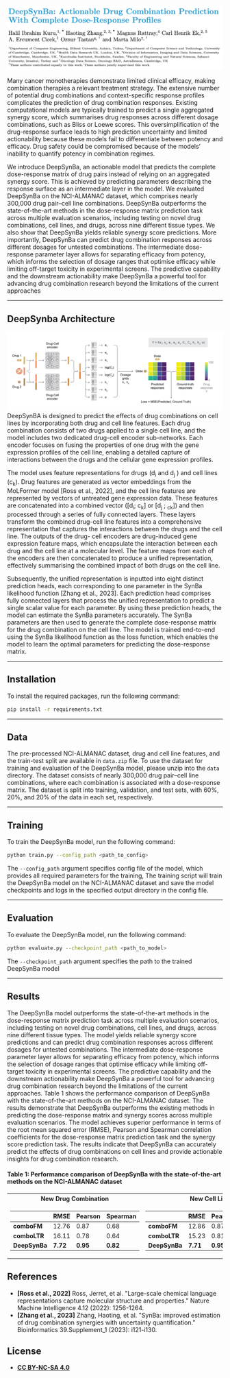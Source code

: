 ![teaser](figures/paper_heading.png)

Many cancer monotherapies demonstrate limited clinical efficacy, making combination therapies a
relevant treatment strategy. The extensive number of potential drug combinations and context-specific response profiles
complicates the prediction of drug combination responses. Existing computational models are typically trained to predict
a single aggregated synergy score, which summarises drug responses across different dosage combinations, such as Bliss
or Loewe scores. This oversimplification of the drug-response surface leads to high prediction uncertainty and limited
actionability because these models fail to differentiate between potency and efficacy. Drug safety could be compromised
because of the models’ inability to quantify potency in combination regimes.

We introduce DeepSynBa, an actionable model that predicts the complete dose-response matrix of drug pairs
instead of relying on an aggregated synergy score. This is achieved by predicting parameters describing the response surface
as an intermediate layer in the model. We evaluated DeepSynBa on the NCI-ALMANAC dataset, which comprises nearly
300,000 drug pair–cell line combinations. DeepSynBa outperforms the state-of-the-art methods in the dose-response
matrix prediction task across multiple evaluation scenarios, including testing on novel drug combinations, cell lines, and
drugs, across nine different tissue types. We also show that DeepSynBa yields reliable synergy score predictions. More
importantly, DeepSynBa can predict drug combination responses across different dosages for untested combinations. The
intermediate dose-response parameter layer allows for separating efficacy from potency, which informs the selection of
dosage ranges that optimise efficacy while limiting off-target toxicity in experimental screens. The predictive capability
and the downstream actionability make DeepSynBa a powerful tool for advancing drug combination research beyond the
limitations of the current approaches

---
## DeepSynba Architecture
![teaser](figures/Fig_1.jpg)
DeepSynBA is designed to predict the effects of drug combinations on cell 
lines by incorporating both drug and cell line features. Each drug combination consists of two drugs applied to a single cell
line, and the model includes two dedicated drug-cell encoder sub-networks. Each encoder focuses on fusing the properties
of one drug with the gene expression profiles of the cell line, enabling a detailed capture of interactions between the drugs
and the cellular gene expression profiles.

The model uses feature representations for drugs (d<sub>i</sub> and d<sub>j</sub> ) and cell lines (c<sub>k</sub>). Drug features are generated
as vector embeddings from the MoLFormer model [Ross et al., 2022], and the cell line features are represented by
vectors of untreated gene expression data. These features are concatenated into a combined vector ([d<sub>i</sub>; c<sub>k</sub>] or [d<sub>j</sub> ; <sub>ck</sub>]) and
then processed through a series of fully connected layers. These layers transform the combined drug-cell line features into a
comprehensive representation that captures the interactions between the drugs and the cell line. The outputs of the drug-
cell encoders are drug-induced gene expression feature maps, which encapsulate the interaction between each drug and the
cell line at a molecular level. The feature maps from each of the encoders are then concatenated to produce a unified
representation, effectively summarising the combined impact of both drugs on the cell line.

Subsequently, the unified representation is inputted into eight distinct prediction heads, each corresponding to one
parameter in the SynBa likelihood function [Zhang et al., 2023]. Each prediction head comprises fully connected layers that
process the unified representation to predict a single scalar value for each parameter. By using these prediction heads, the
model can estimate the SynBa parameters accurately. The SynBa parameters are then used to generate the complete dose-response matrix for the drug combination on the cell line. The model is trained end-to-end using the SynBa likelihood function
as the loss function, which enables the model to learn the optimal parameters for predicting the dose-response matrix.

---
## Installation
To install the required packages, run the following command:
```bash
pip install -r requirements.txt
```

---
## Data
The pre-processed NCI-ALMANAC dataset, drug and cell line features, and the train-test split are available in `data.zip` file. 
To use the dataset for training and evaluation of the DeepSynBa model, 
please unzip into the `data` directory.
The dataset consists of nearly 300,000 drug pair–cell line combinations, where each combination is associated with a dose-response matrix. 
The dataset is split into training, validation, and test sets, with 60%, 20%, and 20% of the data in each set, respectively.

---
## Training
To train the DeepSynBa model, run the following command:
```bash
python train.py --config_path <path_to_config>
```
The `--config_path` argument specifies config file of the model, which provides all required parameters for the training, 
The training script will train the DeepSynBa model on the NCI-ALMANAC dataset 
and save the model checkpoints and logs in the specified output directory in the config file.

---
## Evaluation
To evaluate the DeepSynBa model, run the following command:
```bash
python evaluate.py --checkpoint_path <path_to_model>
```
The `--checkpoint_path` argument specifies the path to the trained DeepSynBa model

---
## Results
The DeepSynBa model outperforms the state-of-the-art methods in the dose-response matrix prediction task across multiple evaluation scenarios, 
including testing on novel drug combinations, cell lines, and drugs, across nine different tissue types. 
The model yields reliable synergy score predictions and can predict drug combination responses across different dosages for untested combinations. 
The intermediate dose-response parameter layer allows for separating efficacy from potency, 
which informs the selection of dosage ranges that optimise efficacy while limiting off-target toxicity in experimental screens. 
The predictive capability and the downstream actionability make DeepSynBa a powerful tool for 
advancing drug combination research beyond the limitations of the current approaches. 
Table 1 shows the performance comparison of DeepSynBa with the state-of-the-art methods on the NCI-ALMANAC dataset. 
The results demonstrate that DeepSynBa outperforms the existing methods in predicting the dose-response matrix and synergy scores across multiple evaluation scenarios. 
The model achieves superior performance in terms of the root mean squared error (RMSE), Pearson and Spearman correlation coefficients 
for the dose-response matrix prediction task and the synergy score prediction task. 
The results indicate that DeepSynBa can accurately predict the effects of drug combinations on cell lines and provide actionable insights for drug combination research.

#### Table 1: Performance comparison of DeepSynBa with the state-of-the-art methods on the NCI-ALMANAC dataset


<table>
<tr><th>New Drug Combination</th><th>New Cell Line</th><th>New Drug</th></tr>
<tr><td>

|               | **RMSE** | **Pearson**   | **Spearman** |
|---------------|----------|---------------|--------------|
| **comboFM**   | 12.76    | 0.87          | 0.68         |
| **comboLTR**  | 16.11    | 0.78          | 0.64         |
| **DeepSynBa** | **7.72** | **0.95**      | **0.82**     |

</td>
<td>

|               | **RMSE**  | **Pearson** | **Spearman** |
|---------------|-----------|-------------|--------------|
| **comboFM**   | 12.86     | 0.87        | 0.69         |
| **comboLTR**  | 15.23     | 0.81        | 0.67         |
| **DeepSynBa** | **7.71**  | **0.95**    | **0.82**     |

</td>
<td>

|               | **RMSE**  | **Pearson** | **Spearman** |
|---------------|-----------|-------------|--------------|
| **comboFM**   | 42.39     | 0.35        | 0.24         |
| **comboLTR**  | 40.22     | 0.40        | 0.40         |
| **DeepSynBa** | **18.69** | **0.71**    | **0.64**     |
</td>
</tr> 
</table>

## References
- **[Ross et al., 2022]** Ross, Jerret, et al. "Large-scale chemical language representations capture molecular structure and properties." Nature Machine Intelligence 4.12 (2022): 1256-1264.
- **[Zhang et al., 2023]** Zhang, Haoting, et al. "SynBa: improved estimation of drug combination synergies with uncertainty quantification." Bioinformatics 39.Supplement_1 (2023): i121-i130.

## License

- **[CC BY-NC-SA 4.0](https://creativecommons.org/licenses/by-nc-sa/4.0/)**